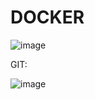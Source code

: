 # DOCKER
![image](https://github.com/user-attachments/assets/3f7b8abf-e35a-471a-ac02-5519a58d2df6)

GIT:

![image](https://github.com/user-attachments/assets/ed5b7897-7267-40e3-9c56-2ad77bb04b9b)
